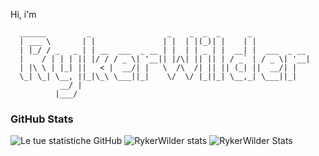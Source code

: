 Hi, i'm
```ascii
  ______         _                 _    _  _  _      _  
  | ___ \       | |               | |  | |(_)| |    | | 
  | |_/ / _   _ | | __  ___  _ __ | |  | | _ | |  __| |  ___  _ __ 
  |    / | | | || |/ / / _ \| '__|| |/\| || || | / _` | / _ \| '__|
  | |\ \ | |_| ||   < |  __/| |   \  /\  /| || || (_| ||  __/| |
  \_| \_| \__, ||_|\_\ \___||_|    \/  \/ |_||_| \__,_| \___||_|
           __/ |                                                    
          |___/                                                                                           
```

### GitHub Stats
![Le tue statistiche GitHub](https://github-readme-stats.vercel.app/api?username=RykerWilder&show_icons=true&theme=radical)
![RykerWilder stats](https://github-readme-stats.vercel.app/api?username=RykerWilder&show_icons=true&theme=tokyonight&include_all_commits=true)
![RykerWilder Stats](https://github-readme-stats.vercel.app/api/top-langs/?username=RykerWilder&layout=donut&theme=tokyonight)
